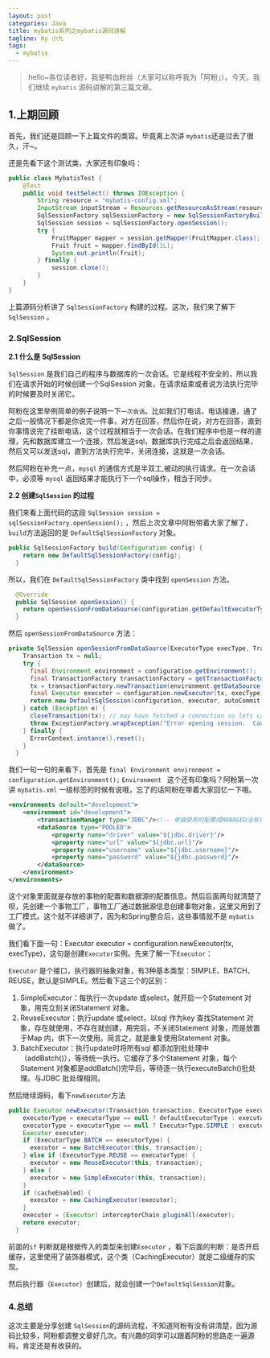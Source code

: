 ```yaml
---
layout: post
categories: Java
title: mybatis系列之mybatis源码讲解
tagline: by 小九
tags: 
  - mybatis
---
```


> hello~各位读者好，我是鸭血粉丝（大家可以称呼我为「阿粉」）。今天，我们继续 `mybatis` 源码讲解的第三篇文章。

## 1.上期回顾

首先，我们还是回顾一下上篇文件的类容。毕竟离上次讲 `mybatis`还是过去了很久，汗~。

还是先看下这个测试类，大家还有印象吗：

```java
public class MybatisTest {
    @Test
    public void testSelect() throws IOException {
        String resource = "mybatis-config.xml";
        InputStream inputStream = Resources.getResourceAsStream(resource);
        SqlSessionFactory sqlSessionFactory = new SqlSessionFactoryBuilder().build(inputStream);
        SqlSession session = sqlSessionFactory.openSession();
        try {
            FruitMapper mapper = session.getMapper(FruitMapper.class);
            Fruit fruit = mapper.findById(1L);
            System.out.println(fruit);
        } finally {
            session.close();
        }
    }
}
```

上篇源码分析讲了 `SqlSessionFactory` 构建的过程。这次，我们来了解下 `SqlSession` 。

### 2.SqlSession

**2.1 什么是 SqlSession**

`SqlSession` 是我们自己的程序与数据库的一次会话。它是线程不安全的，所以我们在请求开始的时候创建一个SqlSession 对象，在请求结束或者说方法执行完毕的时候要及时关闭它。

阿粉在这里举例简单的例子说明一下`一次会话`。比如我们打电话，电话接通，通了之后一般情况下都是你说完一件事，对方在回答，然后你在说，对方在回答，直到你事情说完了挂断电话，这个过程就相当于一次会话。在我们程序中也是一样的道理，先和数据库建立一个连接，然后发送sql，数据库执行完成之后会返回结果，然后又可以发送sql，直到方法执行完毕，关闭连接，这就是一次会话。

然后阿粉在补充一点，`mysql` 的通信方式是半双工,被动的执行请求。在一次会话中，必须等 `mysql` 返回结果才能执行下一个sql操作，相当于同步。

**2.2 创建`SqlSession` 的过程**

我们来看上面代码的这段 `SqlSession session = sqlSessionFactory.openSession();` ，然后上次文章中阿粉带着大家了解了，`build`方法返回的是 `DefaultSqlSessionFactory` 对象。

```java
public SqlSessionFactory build(Configuration config) {
    return new DefaultSqlSessionFactory(config);
  }
```

所以，我们在 `DefaultSqlSessionFactory` 类中找到 `openSession` 方法。

```java
  @Override
  public SqlSession openSession() {
    return openSessionFromDataSource(configuration.getDefaultExecutorType(), null, false);
  }
```

然后 `openSessionFromDataSource` 方法：

```java
private SqlSession openSessionFromDataSource(ExecutorType execType, TransactionIsolationLevel level, boolean autoCommit) {
    Transaction tx = null;
    try {
      final Environment environment = configuration.getEnvironment();
      final TransactionFactory transactionFactory = getTransactionFactoryFromEnvironment(environment);
      tx = transactionFactory.newTransaction(environment.getDataSource(), level, autoCommit);
      final Executor executor = configuration.newExecutor(tx, execType);
      return new DefaultSqlSession(configuration, executor, autoCommit);
    } catch (Exception e) {
      closeTransaction(tx); // may have fetched a connection so lets call close()
      throw ExceptionFactory.wrapException("Error opening session.  Cause: " + e, e);
    } finally {
      ErrorContext.instance().reset();
    }
  }
```

我们一句一句的来看下，首先是 `final Environment environment = configuration.getEnvironment();` `Environment ` 这个还有印象吗？阿粉第一次讲 `mybatis.xml` 一级标签的时候有说哦，忘了的话阿粉在带着大家回忆一下哦。

```xml
<environments default="development">
    <environment id="development">
        <transactionManager type="JDBC"/><!-- 单独使用时配置成MANAGED没有事务 -->
        <dataSource type="POOLED">
            <property name="driver" value="${jdbc.driver}"/>
            <property name="url" value="${jdbc.url}"/>
            <property name="username" value="${jdbc.username}"/>
            <property name="password" value="${jdbc.password}"/>
        </dataSource>
    </environment>
</environments>
```

这个对象里面就是存放的事物的配置和数据源的配置信息。然后后面两句就清楚了呗，先创建一个事物工厂，事物工厂通过数据源信息创建事物对象，这里又用到了工厂模式。这个就不详细讲了，因为和Spring整合后，这些事情就不是 `mybatis` 做了。

我们看下面一句：Executor executor = configuration.newExecutor(tx, execType)，这句是创建`Executor`实例。先来了解一下`Executor`：

`Executor` 是个接口，执行器的抽象对象，有3种基本类型：SIMPLE、BATCH、REUSE，默认是SIMPLE。然后看下这三个的区别：

1. SimpleExecutor：每执行一次update 或select，就开启一个Statement 对象，用完立刻关闭Statement 对象。
2. ReuseExecutor：执行update 或select，以sql 作为key 查找Statement 对象，存在就使用，不存在就创建，用完后，不关闭Statement 对象，而是放置于Map 内，供下一次使用。简言之，就是重复使用Statement 对象。
3. BatchExecutor：执行update时将所有sql 都添加到批处理中（addBatch()），等待统一执行。它缓存了多个Statement 对象，每个Statement 对象都是addBatch()完毕后，等待逐一执行executeBatch()批处理。与JDBC 批处理相同。

然后继续源码，看下`newExecutor`方法

```java
public Executor newExecutor(Transaction transaction, ExecutorType executorType) {
    executorType = executorType == null ? defaultExecutorType : executorType;
    executorType = executorType == null ? ExecutorType.SIMPLE : executorType;
    Executor executor;
    if (ExecutorType.BATCH == executorType) {
      executor = new BatchExecutor(this, transaction);
    } else if (ExecutorType.REUSE == executorType) {
      executor = new ReuseExecutor(this, transaction);
    } else {
      executor = new SimpleExecutor(this, transaction);
    }
    if (cacheEnabled) {
      executor = new CachingExecutor(executor);
    }
    executor = (Executor) interceptorChain.pluginAll(executor);
    return executor;
  }
```

前面的`if` 判断就是根据传入的类型来创建`Executor` ，看下后面的判断：是否开启缓存，这里使用了装饰器模式，这个类（CachingExecutor）就是二级缓存的实现。

然后执行器（`Executor`）创建后，就会创建一个`DefaultSqlSession`对象。

### 4.总结

这次主要是分享创建 `SqlSession`的源码流程，不知道阿粉有没有讲清楚，因为源码比较多，阿粉都调整文章好几次。有兴趣的同学可以跟着阿粉的思路走一遍源码，肯定还是有收获的。

